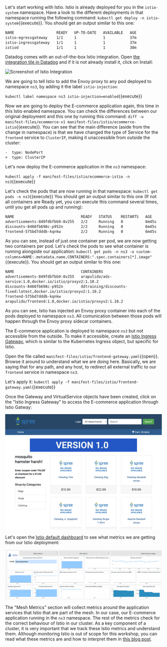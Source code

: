 Let's start working with Istio. Istio is already deployed for you in the `istio-system` namespace. Have a look to the different deployments in that namespace running the following command: `kubectl get deploy -n istio-system`{{execute}}. You should get an output similar to this one:

```
NAME                   READY   UP-TO-DATE   AVAILABLE   AGE
istio-egressgateway    1/1     1            1           37m
istio-ingressgateway   1/1     1            1           37m
istiod                 1/1     1            1           38m
```

Datadog comes with an out-of-the-box Istio integration. Open [the integration tile in Datadog](https://app.datadoghq.com/account/settings#integrations/istio) and if it is not already install it, click on Install:

![Screenshot of Istio Integration](./assets/istion_integration.png)

We are going to tell Istio to add the Envoy proxy to any pod deployed to namespace `ns3`, by adding it the label `istio-injection`:

`kubectl label namespace ns3 istio-injection=enabled`{{execute}}

Now we are going to deploy the E-commerce application again, this time in this Istio enabled namespace. You can check the differences between our original deployment and this one by running this command: `diff -u manifest-files/ecommerce-v1 manifest-files/istio/ecommerce-istio`{{execute}}. You can see that the main difference (aside from the change in namespace) is that we have changed the type of Service for the `frontend` service to `ClusterIP`, making it unaccessible from outside the cluster:

```
-  type: NodePort
+  type: ClusterIP
```

Let's now deploy the E-commerce application in the `ns3` namespace:

`kubectl apply -f manifest-files/istio/ecommerce-istio -n ns3`{{execute}}

Let's check the pods that are now running in that namespace: `kubectl get pods -n ns3`{{execute}} You should get an output similar to this one (If not all containers are Ready yet, you can execute this command several times, until you get all pods up and running):

```
NAME                              READY   STATUS    RESTARTS   AGE
advertisements-849fdbfbb9-8v255   2/2     Running   0          6m45s
discounts-8468fb698c-p952n        2/2     Running   0          6m45s
frontend-575bd7dddb-kqnkw         2/2     Running   0          6m45s
```

As you can see, instead of just one container per pod, we are now getting two containers per pod. Let's check the pods to see what container is running alongside our application: `kubectl get pods -n ns3 -o custom-columns=NAME:.metadata.name,CONTAINERS:".spec.containers[*].image"`{{execute}}. You should get an output similar to this one:

```
NAME                              CONTAINERS
advertisements-849fdbfbb9-8v255   arapulido/ads-service:1.0,docker.io/istio/proxyv2:1.10.2
discounts-8468fb698c-p952n        ddtraining/discounts-fixed:latest,docker.io/istio/proxyv2:1.10.2
frontend-575bd7dddb-kqnkw         arapulido/frontend:1.0,docker.io/istio/proxyv2:1.10.2
```

As you can see, Istio has injected an Envoy proxy container into each of the pods deployed to namespace `ns3`. All comunication between those pods will happen through the Envoy proxy sidecar containers.

The E-commerce application is deployed to namespace `ns3` but not accessible from the outside. To make it accessible, create an [Istio Ingress Gateway](https://istio.io/latest/docs/concepts/traffic-management/#gateways), which is similar to the Kubernetes Ingress object, but specific for Istio.

Open the file called `manifest-files/istio/frontend-gateway.yaml`{{open}}. Browse it around to understand what we are doing here. Basically, we are saying that for any path, and any host, to redirect all external traffic to our `frontend` service in namespace `ns3`.

Let's apply it: `kubectl apply -f manifest-files/istio/frontend-gateway.yaml`{{execute}}

Once the Gateway and VirtualService objects have been created, click on the "Istio Ingress Gateway" to access the E-commerce application through Istio Gatway:

![Screenshot of Ecommerce app](./assets/app.png)

Let's open the [Istio default dashboard](https://app.datadoghq.com/screen/integration/30320/istio-overview-v15) to see what metrics we are getting from our Istio deployment:

![Screenshot of Istio Dashboard](./assets/istio_dashboard.png)

The "Mesh Metrics" section will collect metrics around the application services that Istio that are part of the mesh. In our case, our E-commerce application running in the `ns3` namespace. The rest of the metrics check for the correct behaviour of Istio in our cluster. As a key component of a cluster, it is very important that we track these Istio metrics and understand them. Although monitoring Istio is out of scope for this workshop, you can read what these metrics are and how to interpret them in [this blog post](https://www.datadoghq.com/blog/istio-metrics/).
